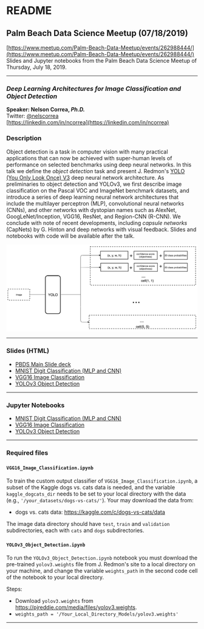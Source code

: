 # README
## Palm Beach Data Science Meetup (07/18/2019)

[https://www.meetup.com/Palm-Beach-Data-Meetup/events/262988444/](https://www.meetup.com/Palm-Beach-Data-Meetup/events/262988444/) <br/>
Slides and Jupyter notebooks from the Palm Beach Data Science Meetup of Thursday, July 18, 2019.

<hr/> 

### *Deep Learning Architectures for Image Classification and Object Detection*

**Speaker: Nelson Correa, *Ph.D.*** <br/>
Twitter: [@nelscorrea](https://twitter.com/nelscorrea) <br/>
[https://linkedin.com/in/ncorrea](https://linkedin.com/in/ncorrea) <br/>

<!-- img src="./images/pbds_meetup_cv_20190718.jpg" alt="Palm Beach Data Science Meetup" width="700" -->

### Description

Object detection is a task in computer vision with many practical applications that can now be achieved with super-human levels of performance on selected benchmarks using deep neural networks.
In this talk we define the *object detection* task and present J. Redmon's [YOLO (You Only Look Once) V3](https://pjreddie.com/yolo/) deep neural network architecture.
As preliminaries to object detection and YOLOv3, we first describe image classification on the Pascal VOC and ImageNet benchmark datasets, and introduce a series of deep learning neural network architectures that include the multilayer perceptron (MLP), convolutional neural networks (CNNs), and other networks with dystopian names such as AlexNet, GoogLeNet/Inception, VGG16, ResNet, and Region-CNN (R-CNN). 
We conclude with note of recent developments, including *capsule networks* (CapNets) by G. Hinton and deep networks with visual feedback.
Slides and notebooks with code will be available after the talk.


<img src="./images/YOLO_Object_detection_01.png" alt="YOLOv1 Object detection" width="700">


------------------

### Slides (HTML)

* [PBDS Main Slide deck](./PBDS_DeepLearningCV_2019.slides.html)
* [MNIST Digit Classification (MLP and CNN)](./MNIST_Digit_Classification.html)
* [VGG16 Image Classification](./VGG16_Image_Classification.html)
* [YOLOv3 Object Detection](./YOLOv3_Object_Detection.html)

------------------

### Jupyter Notebooks

* [MNIST Digit Classification (MLP and CNN)](https://github.com/nelscorrea/PBDS_Meetup_2019/blob/master/MNIST_Digit_Classification.ipynb)
* [VGG16 Image Classification](https://github.com/nelscorrea/PBDS_Meetup_2019/blob/master/VGG16_Image_Classification.ipynb)
* [YOLOv3 Object Detection](https://github.com/nelscorrea/PBDS_Meetup_2019/blob/master/YOLOv3_Object_Detection.ipynb)

------------------

### Required files

#### `VGG16_Image_Classification.ipynb`
To train the custom output classifier of `VGG16_Image_Classification.ipynb`, a subset of the Kaggle dogs vs. cats data is needed, and the variable `kaggle_dogcats_dir` needs to be set to your local directory with the data (e.g.,  `'/your_datasets/dogs-vs-cats/'`). Your may download the data from:
* dogs vs. cats data: https://kaggle.com/c/dogs-vs-cats/data

The image data directory should have `test`, `train` and `validation` subdirectories, each with `cats` and `dogs` subdirectories.

#### `YOLOv3_Object_Detection.ipynb`
To run the `YOLOv3_Object_Detection.ipynb` notebook you must download the pre-trained `yolov3.weights` file from J. Redmon's site to a local directory on your machine, and change the variable `weights_path` in the second code cell of the notebook to your local directory.

Steps:
* Download `yolov3.weights` from https://pjreddie.com/media/files/yolov3.weights.
* `weights_path = '/Your_Local_Directory_Models/yolov3.weights'`


------------------

